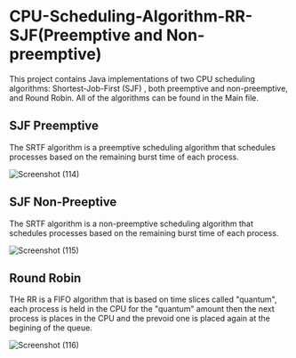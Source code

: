 # CPU-Scheduling-Algorithm-RR-SJF(Preemptive and Non-preemptive)
This project contains Java implementations of two CPU scheduling algorithms: Shortest-Job-First (SJF) , both preemptive and non-preemptive, and Round Robin. All of the algorithms can be found in the Main file.

## SJF Preemptive
The SRTF algorithm is a preemptive scheduling algorithm that schedules processes based on the remaining burst time of each process.

![Screenshot (114)](https://user-images.githubusercontent.com/100883802/225114166-f60664cd-b47c-4b67-8b1b-733e02cdcde7.png)

## SJF Non-Preeptive
The SRTF algorithm is a non-preemptive scheduling algorithm that schedules processes based on the remaining burst time of each process.

![Screenshot (115)](https://user-images.githubusercontent.com/100883802/225114934-af29b519-05ea-483a-9799-b1f2e01de859.png)

## Round Robin
THe RR is a FIFO algorithm that is based on time slices called "quantum", each process is held in the CPU for the "quantum" amount then the next process is places in the CPU and the prevoid one is placed again at the begining of the queue.

![Screenshot (116)](https://user-images.githubusercontent.com/100883802/225115432-5f475fda-1b2d-4439-8b4e-978e958c00ba.png)
